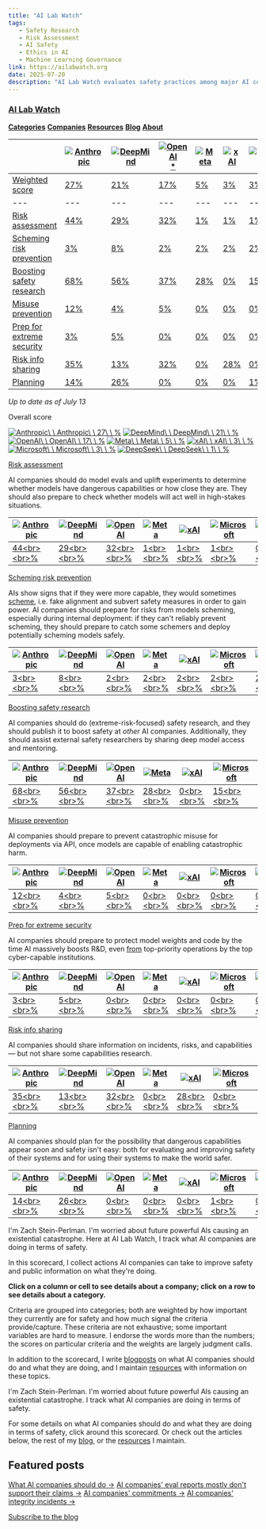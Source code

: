 ```yaml
---
title: "AI Lab Watch"
tags:
   - Safety Research
   - Risk Assessment
   - AI Safety
   - Ethics in AI
   - Machine Learning Governance
link: https://ailabwatch.org
date: 2025-07-20
description: "AI Lab Watch evaluates safety practices among major AI companies, revealing varying degrees of commitment to risk assessment, safety research, and misuse prevention. Anthropic leads with a 27% overall score, excelling in safety research (68%) and risk assessment (44%). DeepMind follows at 21%, while OpenAI holds 17%. Notably, many firms show minimal attention to misuse prevention and extreme security. The report emphasizes the necessity for these companies to enhance safety protocols amid rising AI capabilities, suggesting deeper collaboration and transparency in safety initiatives."
---
```


### [AI Lab Watch](https://ailabwatch.org/)

[**Categories**](https://ailabwatch.org/categories) [**Companies**](https://ailabwatch.org/companies) [**Resources**](https://ailabwatch.org/resources) [**Blog**](https://ailabwatch.substack.com/) [**About**](https://ailabwatch.org/about)

|  | [![Anthropic](https://ailabwatch.org/logos/anthropic.svg)](https://ailabwatch.org/companies/anthropic) | [![DeepMind](https://ailabwatch.org/logos/DeepMind_new_logo.svg)](https://ailabwatch.org/companies/deepmind) | [![OpenAI](https://ailabwatch.org/logos/openai.svg)](https://ailabwatch.org/companies/openai)[\*](https://ailabwatch.org/openai-asterisk) | [![Meta](https://ailabwatch.org/logos/meta.svg)](https://ailabwatch.org/companies/meta) | [![xAI](https://ailabwatch.org/logos/XAI_Logo.svg)](https://ailabwatch.org/companies/xai) | [![Microsoft](https://ailabwatch.org/logos/microsoft.svg)](https://ailabwatch.org/companies/microsoft) | [![DeepSeek](https://ailabwatch.org/logos/deepseek-logo-icon.svg)](https://ailabwatch.org/companies/deepseek) |
| --- | --- | --- | --- | --- | --- | --- | --- |
| [Weighted score](https://ailabwatch.org/categories) | [27%](https://ailabwatch.org/companies/anthropic) | [21%](https://ailabwatch.org/companies/deepmind) | [17%](https://ailabwatch.org/companies/openai) | [5%](https://ailabwatch.org/companies/meta) | [3%](https://ailabwatch.org/companies/xai) | [3%](https://ailabwatch.org/companies/microsoft) | [1%](https://ailabwatch.org/companies/deepseek) |
| --- | --- | --- | --- | --- | --- | --- | --- |
| [Risk assessment](https://ailabwatch.org/categories/risk-assessment) | [44%](https://ailabwatch.org/cell/anthropic/risk-assessment) | [29%](https://ailabwatch.org/cell/deepmind/risk-assessment) | [32%](https://ailabwatch.org/cell/openai/risk-assessment) | [1%](https://ailabwatch.org/cell/meta/risk-assessment) | [1%](https://ailabwatch.org/cell/xai/risk-assessment) | [1%](https://ailabwatch.org/cell/microsoft/risk-assessment) | [0%](https://ailabwatch.org/cell/deepseek/risk-assessment) | [27% weight](https://ailabwatch.org/categories/risk-assessment) |
| [Scheming risk prevention](https://ailabwatch.org/categories/scheming) | [3%](https://ailabwatch.org/cell/anthropic/scheming) | [8%](https://ailabwatch.org/cell/deepmind/scheming) | [2%](https://ailabwatch.org/cell/openai/scheming) | [2%](https://ailabwatch.org/cell/meta/scheming) | [2%](https://ailabwatch.org/cell/xai/scheming) | [2%](https://ailabwatch.org/cell/microsoft/scheming) | [2%](https://ailabwatch.org/cell/deepseek/scheming) | [21% weight](https://ailabwatch.org/categories/scheming) |
| [Boosting safety research](https://ailabwatch.org/categories/safety-research) | [68%](https://ailabwatch.org/cell/anthropic/safety-research) | [56%](https://ailabwatch.org/cell/deepmind/safety-research) | [37%](https://ailabwatch.org/cell/openai/safety-research) | [28%](https://ailabwatch.org/cell/meta/safety-research) | [0%](https://ailabwatch.org/cell/xai/safety-research) | [15%](https://ailabwatch.org/cell/microsoft/safety-research) | [8%](https://ailabwatch.org/cell/deepseek/safety-research) | [14% weight](https://ailabwatch.org/categories/safety-research) |
| [Misuse prevention](https://ailabwatch.org/categories/misuse) | [12%](https://ailabwatch.org/cell/anthropic/misuse) | [4%](https://ailabwatch.org/cell/deepmind/misuse) | [5%](https://ailabwatch.org/cell/openai/misuse) | [0%](https://ailabwatch.org/cell/meta/misuse) | [0%](https://ailabwatch.org/cell/xai/misuse) | [0%](https://ailabwatch.org/cell/microsoft/misuse) | [0%](https://ailabwatch.org/cell/deepseek/misuse) | [12% weight](https://ailabwatch.org/categories/misuse) |
| [Prep for extreme security](https://ailabwatch.org/categories/security) | [3%](https://ailabwatch.org/cell/anthropic/security) | [5%](https://ailabwatch.org/cell/deepmind/security) | [0%](https://ailabwatch.org/cell/openai/security) | [0%](https://ailabwatch.org/cell/meta/security) | [0%](https://ailabwatch.org/cell/xai/security) | [0%](https://ailabwatch.org/cell/microsoft/security) | [0%](https://ailabwatch.org/cell/deepseek/security) | [12% weight](https://ailabwatch.org/categories/security) |
| [Risk info sharing](https://ailabwatch.org/categories/information-sharing) | [35%](https://ailabwatch.org/cell/anthropic/information-sharing) | [13%](https://ailabwatch.org/cell/deepmind/information-sharing) | [32%](https://ailabwatch.org/cell/openai/information-sharing) | [0%](https://ailabwatch.org/cell/meta/information-sharing) | [28%](https://ailabwatch.org/cell/xai/information-sharing) | [0%](https://ailabwatch.org/cell/microsoft/information-sharing) | [0%](https://ailabwatch.org/cell/deepseek/information-sharing) | [8% weight](https://ailabwatch.org/categories/information-sharing) |
| [Planning](https://ailabwatch.org/categories/planning) | [14%](https://ailabwatch.org/cell/anthropic/planning) | [26%](https://ailabwatch.org/cell/deepmind/planning) | [0%](https://ailabwatch.org/cell/openai/planning) | [0%](https://ailabwatch.org/cell/meta/planning) | [0%](https://ailabwatch.org/cell/xai/planning) | [1%](https://ailabwatch.org/cell/microsoft/planning) | [0%](https://ailabwatch.org/cell/deepseek/planning) | [6% weight](https://ailabwatch.org/categories/planning) |

_Up to date as of July 13_

Overall score

[![Anthropic](https://ailabwatch.org/logos/anthropic.svg)\\
\\
Anthropic\\
\\
27\\
\\
%](https://ailabwatch.org/companies/anthropic) [![DeepMind](https://ailabwatch.org/logos/DeepMind_new_logo.svg)\\
\\
DeepMind\\
\\
21\\
\\
%](https://ailabwatch.org/companies/deepmind) [![OpenAI](https://ailabwatch.org/logos/openai.svg)\\
\\
OpenAI\\
\\
17\\
\\
%](https://ailabwatch.org/companies/openai) [![Meta](https://ailabwatch.org/logos/meta.svg)\\
\\
Meta\\
\\
5\\
\\
%](https://ailabwatch.org/companies/meta) [![xAI](https://ailabwatch.org/logos/XAI_Logo.svg)\\
\\
xAI\\
\\
3\\
\\
%](https://ailabwatch.org/companies/xai) [![Microsoft](https://ailabwatch.org/logos/microsoft.svg)\\
\\
Microsoft\\
\\
3\\
\\
%](https://ailabwatch.org/companies/microsoft) [![DeepSeek](https://ailabwatch.org/logos/deepseek-logo-icon.svg)\\
\\
DeepSeek\\
\\
1\\
\\
%](https://ailabwatch.org/companies/deepseek)

[Risk assessment](https://ailabwatch.org/categories/risk-assessment)

AI companies should do model evals and uplift experiments to determine whether models have dangerous capabilities or how close they are. They should also prepare to check whether models will act well in high-stakes situations.

| [![Anthropic](https://ailabwatch.org/logos/anthropic.svg)](https://ailabwatch.org/companies/anthropic) | [![DeepMind](https://ailabwatch.org/logos/DeepMind_new_logo.svg)](https://ailabwatch.org/companies/deepmind) | [![OpenAI](https://ailabwatch.org/logos/openai.svg)](https://ailabwatch.org/companies/openai) | [![Meta](https://ailabwatch.org/logos/meta.svg)](https://ailabwatch.org/companies/meta) | [![xAI](https://ailabwatch.org/logos/XAI_Logo.svg)](https://ailabwatch.org/companies/xai) | [![Microsoft](https://ailabwatch.org/logos/microsoft.svg)](https://ailabwatch.org/companies/microsoft) | [![DeepSeek](https://ailabwatch.org/logos/deepseek-logo-icon.svg)](https://ailabwatch.org/companies/deepseek) |  |
| --- | --- | --- | --- | --- | --- | --- | --- |
| [44\<br>\<br>%](https://ailabwatch.org/cell/anthropic/risk-assessment) | [29\<br>\<br>%](https://ailabwatch.org/cell/deepmind/risk-assessment) | [32\<br>\<br>%](https://ailabwatch.org/cell/openai/risk-assessment) | [1\<br>\<br>%](https://ailabwatch.org/cell/meta/risk-assessment) | [1\<br>\<br>%](https://ailabwatch.org/cell/xai/risk-assessment) | [1\<br>\<br>%](https://ailabwatch.org/cell/microsoft/risk-assessment) | [0\<br>\<br>%](https://ailabwatch.org/cell/deepseek/risk-assessment) |

[Scheming risk prevention](https://ailabwatch.org/categories/scheming)

AIs show signs that if they were more capable, they would sometimes [scheme](https://joecarlsmith.com/2023/11/15/new-report-scheming-ais-will-ais-fake-alignment-during-training-in-order-to-get-power), i.e. fake alignment and subvert safety measures in order to gain power. AI companies should prepare for risks from models scheming, especially during internal deployment: if they can't reliably prevent scheming, they should prepare to catch some schemers and deploy potentially scheming models safely.

| [![Anthropic](https://ailabwatch.org/logos/anthropic.svg)](https://ailabwatch.org/companies/anthropic) | [![DeepMind](https://ailabwatch.org/logos/DeepMind_new_logo.svg)](https://ailabwatch.org/companies/deepmind) | [![OpenAI](https://ailabwatch.org/logos/openai.svg)](https://ailabwatch.org/companies/openai) | [![Meta](https://ailabwatch.org/logos/meta.svg)](https://ailabwatch.org/companies/meta) | [![xAI](https://ailabwatch.org/logos/XAI_Logo.svg)](https://ailabwatch.org/companies/xai) | [![Microsoft](https://ailabwatch.org/logos/microsoft.svg)](https://ailabwatch.org/companies/microsoft) | [![DeepSeek](https://ailabwatch.org/logos/deepseek-logo-icon.svg)](https://ailabwatch.org/companies/deepseek) |  |
| --- | --- | --- | --- | --- | --- | --- | --- |
| [3\<br>\<br>%](https://ailabwatch.org/cell/anthropic/scheming) | [8\<br>\<br>%](https://ailabwatch.org/cell/deepmind/scheming) | [2\<br>\<br>%](https://ailabwatch.org/cell/openai/scheming) | [2\<br>\<br>%](https://ailabwatch.org/cell/meta/scheming) | [2\<br>\<br>%](https://ailabwatch.org/cell/xai/scheming) | [2\<br>\<br>%](https://ailabwatch.org/cell/microsoft/scheming) | [2\<br>\<br>%](https://ailabwatch.org/cell/deepseek/scheming) |

[Boosting safety research](https://ailabwatch.org/categories/safety-research)

AI companies should do (extreme-risk-focused) safety research, and they should publish it to boost safety at _other_ AI companies. Additionally, they should assist external safety researchers by sharing deep model access and mentoring.

| [![Anthropic](https://ailabwatch.org/logos/anthropic.svg)](https://ailabwatch.org/companies/anthropic) | [![DeepMind](https://ailabwatch.org/logos/DeepMind_new_logo.svg)](https://ailabwatch.org/companies/deepmind) | [![OpenAI](https://ailabwatch.org/logos/openai.svg)](https://ailabwatch.org/companies/openai) | [![Meta](https://ailabwatch.org/logos/meta.svg)](https://ailabwatch.org/companies/meta) | [![xAI](https://ailabwatch.org/logos/XAI_Logo.svg)](https://ailabwatch.org/companies/xai) | [![Microsoft](https://ailabwatch.org/logos/microsoft.svg)](https://ailabwatch.org/companies/microsoft) | [![DeepSeek](https://ailabwatch.org/logos/deepseek-logo-icon.svg)](https://ailabwatch.org/companies/deepseek) |  |
| --- | --- | --- | --- | --- | --- | --- | --- |
| [68\<br>\<br>%](https://ailabwatch.org/cell/anthropic/safety-research) | [56\<br>\<br>%](https://ailabwatch.org/cell/deepmind/safety-research) | [37\<br>\<br>%](https://ailabwatch.org/cell/openai/safety-research) | [28\<br>\<br>%](https://ailabwatch.org/cell/meta/safety-research) | [0\<br>\<br>%](https://ailabwatch.org/cell/xai/safety-research) | [15\<br>\<br>%](https://ailabwatch.org/cell/microsoft/safety-research) | [8\<br>\<br>%](https://ailabwatch.org/cell/deepseek/safety-research) |

[Misuse prevention](https://ailabwatch.org/categories/misuse)

AI companies should prepare to prevent catastrophic misuse for deployments via API, once models are capable of enabling catastrophic harm.

| [![Anthropic](https://ailabwatch.org/logos/anthropic.svg)](https://ailabwatch.org/companies/anthropic) | [![DeepMind](https://ailabwatch.org/logos/DeepMind_new_logo.svg)](https://ailabwatch.org/companies/deepmind) | [![OpenAI](https://ailabwatch.org/logos/openai.svg)](https://ailabwatch.org/companies/openai) | [![Meta](https://ailabwatch.org/logos/meta.svg)](https://ailabwatch.org/companies/meta) | [![xAI](https://ailabwatch.org/logos/XAI_Logo.svg)](https://ailabwatch.org/companies/xai) | [![Microsoft](https://ailabwatch.org/logos/microsoft.svg)](https://ailabwatch.org/companies/microsoft) | [![DeepSeek](https://ailabwatch.org/logos/deepseek-logo-icon.svg)](https://ailabwatch.org/companies/deepseek) |  |
| --- | --- | --- | --- | --- | --- | --- | --- |
| [12\<br>\<br>%](https://ailabwatch.org/cell/anthropic/misuse) | [4\<br>\<br>%](https://ailabwatch.org/cell/deepmind/misuse) | [5\<br>\<br>%](https://ailabwatch.org/cell/openai/misuse) | [0\<br>\<br>%](https://ailabwatch.org/cell/meta/misuse) | [0\<br>\<br>%](https://ailabwatch.org/cell/xai/misuse) | [0\<br>\<br>%](https://ailabwatch.org/cell/microsoft/misuse) | [0\<br>\<br>%](https://ailabwatch.org/cell/deepseek/misuse) |

[Prep for extreme security](https://ailabwatch.org/categories/security)

AI companies should prepare to protect model weights and code by the time AI massively boosts R&D, even [from](https://www.rand.org/pubs/research_briefs/RBA2849-1.html) top-priority operations by the top cyber-capable institutions.

| [![Anthropic](https://ailabwatch.org/logos/anthropic.svg)](https://ailabwatch.org/companies/anthropic) | [![DeepMind](https://ailabwatch.org/logos/DeepMind_new_logo.svg)](https://ailabwatch.org/companies/deepmind) | [![OpenAI](https://ailabwatch.org/logos/openai.svg)](https://ailabwatch.org/companies/openai) | [![Meta](https://ailabwatch.org/logos/meta.svg)](https://ailabwatch.org/companies/meta) | [![xAI](https://ailabwatch.org/logos/XAI_Logo.svg)](https://ailabwatch.org/companies/xai) | [![Microsoft](https://ailabwatch.org/logos/microsoft.svg)](https://ailabwatch.org/companies/microsoft) | [![DeepSeek](https://ailabwatch.org/logos/deepseek-logo-icon.svg)](https://ailabwatch.org/companies/deepseek) |  |
| --- | --- | --- | --- | --- | --- | --- | --- |
| [3\<br>\<br>%](https://ailabwatch.org/cell/anthropic/security) | [5\<br>\<br>%](https://ailabwatch.org/cell/deepmind/security) | [0\<br>\<br>%](https://ailabwatch.org/cell/openai/security) | [0\<br>\<br>%](https://ailabwatch.org/cell/meta/security) | [0\<br>\<br>%](https://ailabwatch.org/cell/xai/security) | [0\<br>\<br>%](https://ailabwatch.org/cell/microsoft/security) | [0\<br>\<br>%](https://ailabwatch.org/cell/deepseek/security) |

[Risk info sharing](https://ailabwatch.org/categories/information-sharing)

AI companies should share information on incidents, risks, and capabilities — but not share some capabilities research.

| [![Anthropic](https://ailabwatch.org/logos/anthropic.svg)](https://ailabwatch.org/companies/anthropic) | [![DeepMind](https://ailabwatch.org/logos/DeepMind_new_logo.svg)](https://ailabwatch.org/companies/deepmind) | [![OpenAI](https://ailabwatch.org/logos/openai.svg)](https://ailabwatch.org/companies/openai) | [![Meta](https://ailabwatch.org/logos/meta.svg)](https://ailabwatch.org/companies/meta) | [![xAI](https://ailabwatch.org/logos/XAI_Logo.svg)](https://ailabwatch.org/companies/xai) | [![Microsoft](https://ailabwatch.org/logos/microsoft.svg)](https://ailabwatch.org/companies/microsoft) | [![DeepSeek](https://ailabwatch.org/logos/deepseek-logo-icon.svg)](https://ailabwatch.org/companies/deepseek) |  |
| --- | --- | --- | --- | --- | --- | --- | --- |
| [35\<br>\<br>%](https://ailabwatch.org/cell/anthropic/information-sharing) | [13\<br>\<br>%](https://ailabwatch.org/cell/deepmind/information-sharing) | [32\<br>\<br>%](https://ailabwatch.org/cell/openai/information-sharing) | [0\<br>\<br>%](https://ailabwatch.org/cell/meta/information-sharing) | [28\<br>\<br>%](https://ailabwatch.org/cell/xai/information-sharing) | [0\<br>\<br>%](https://ailabwatch.org/cell/microsoft/information-sharing) | [0\<br>\<br>%](https://ailabwatch.org/cell/deepseek/information-sharing) |

[Planning](https://ailabwatch.org/categories/planning)

AI companies should plan for the possibility that dangerous capabilities appear soon and safety isn't easy: both for evaluating and improving safety of their systems and for using their systems to make the world safer.

| [![Anthropic](https://ailabwatch.org/logos/anthropic.svg)](https://ailabwatch.org/companies/anthropic) | [![DeepMind](https://ailabwatch.org/logos/DeepMind_new_logo.svg)](https://ailabwatch.org/companies/deepmind) | [![OpenAI](https://ailabwatch.org/logos/openai.svg)](https://ailabwatch.org/companies/openai) | [![Meta](https://ailabwatch.org/logos/meta.svg)](https://ailabwatch.org/companies/meta) | [![xAI](https://ailabwatch.org/logos/XAI_Logo.svg)](https://ailabwatch.org/companies/xai) | [![Microsoft](https://ailabwatch.org/logos/microsoft.svg)](https://ailabwatch.org/companies/microsoft) | [![DeepSeek](https://ailabwatch.org/logos/deepseek-logo-icon.svg)](https://ailabwatch.org/companies/deepseek) |  |
| --- | --- | --- | --- | --- | --- | --- | --- |
| [14\<br>\<br>%](https://ailabwatch.org/cell/anthropic/planning) | [26\<br>\<br>%](https://ailabwatch.org/cell/deepmind/planning) | [0\<br>\<br>%](https://ailabwatch.org/cell/openai/planning) | [0\<br>\<br>%](https://ailabwatch.org/cell/meta/planning) | [0\<br>\<br>%](https://ailabwatch.org/cell/xai/planning) | [1\<br>\<br>%](https://ailabwatch.org/cell/microsoft/planning) | [0\<br>\<br>%](https://ailabwatch.org/cell/deepseek/planning) |

I'm Zach Stein-Perlman. I'm worried about future powerful Als causing an existential catastrophe. Here at AI Lab Watch, I track what AI companies are doing in terms of safety.

In this scorecard, I collect actions AI companies can take to improve safety and public information on what they're doing.

**Click on a column or cell to see details about a company; click on a row to see details about a category.**

Criteria are grouped into categories; both are weighted by how important they currently are for safety and how much signal the criteria provide/capture. These criteria are not exhaustive; some important variables are hard to measure. I endorse the words more than the numbers; the scores on particular criteria and the weights are largely judgment calls.

In addition to the scorecard, I write [blogposts](https://ailabwatch.substack.com/) on what AI companies should do and what they are doing, and I maintain [resources](https://ailabwatch.org/resources) with information on these topics.

I'm Zach Stein-Perlman. I'm worried about future powerful Als causing an existential catastrophe. I track what AI companies are doing in terms of safety.

For some details on what AI companies should do and what they are doing in terms of safety, click around this scorecard. Or check out the articles below, the rest of my [blog](https://ailabwatch.substack.com/), or the [resources](https://ailabwatch.org/resources) I maintain.

## Featured posts

[What AI companies should do →](https://ailabwatch.substack.com/p/what-ai-companies-should-do) [AI companies' eval reports mostly don't support their claims →](https://ailabwatch.substack.com/p/ai-companies-eval-reports-mostly) [AI companies' commitments →](https://ailabwatch.org/resources/commitments) [AI companies' integrity incidents →](https://ailabwatch.org/resources/integrity)

[Subscribe to the blog](https://ailabwatch.substack.com/)
